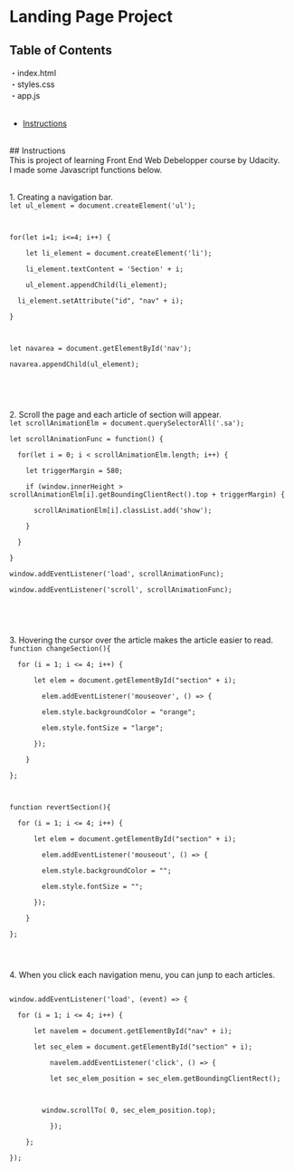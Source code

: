 # Landing Page Project

## Table of Contents
・index.html<br>
・styles.css<br>
・app.js<br>
<br>
* [Instructions](#instructions)<br>
<br>
## Instructions<br>
This is project of learning Front End Web Debelopper course by Udacity.<br>
I made some Javascript functions below.<br>
<br>
<p>
1. Creating a navigation bar.<br>
 <code>let ul_element = document.createElement('ul');<br>
<br>
for(let i=1; i<=4; i++) {<br>
	let li_element = document.createElement('li');<br>
	li_element.textContent = 'Section' + i;<br>
	ul_element.appendChild(li_element);<br>
  li_element.setAttribute("id", "nav" + i);<br>
}<br>
<br>
let navarea = document.getElementById('nav');<br>
navarea.appendChild(ul_element);<br>
<br>
</code><br>
</p>
<p>
2. Scroll the page and each article of section will appear.<br>
<code>let scrollAnimationElm = document.querySelectorAll('.sa');<br>
let scrollAnimationFunc = function() {<br>
  for(let i = 0; i < scrollAnimationElm.length; i++) {<br>
    let triggerMargin = 580;<br>
    if (window.innerHeight > scrollAnimationElm[i].getBoundingClientRect().top + triggerMargin) {<br>
      scrollAnimationElm[i].classList.add('show');<br>
    }<br>
  }<br>
}<br>
window.addEventListener('load', scrollAnimationFunc);<br>
window.addEventListener('scroll', scrollAnimationFunc);<br>
<br>
</code><br>
</p>
<p>
3. Hovering the cursor over the article makes the article easier to read.<br>
<code>function changeSection(){<br>
  for (i = 1; i <= 4; i++) {<br>
      let elem = document.getElementById("section" + i);<br>
        elem.addEventListener('mouseover', () => {<br>
        elem.style.backgroundColor = "orange";<br>
        elem.style.fontSize = "large";<br>
      });<br>
    }<br>
};<br>
<br>
function revertSection(){<br>
  for (i = 1; i <= 4; i++) {<br>
      let elem = document.getElementById("section" + i);<br>
        elem.addEventListener('mouseout', () => {<br>
        elem.style.backgroundColor = "";<br>
        elem.style.fontSize = "";<br>
      });<br>
    }<br>
};<br>
</p>
</code>
<p>
4. When you click each navigation menu, you can junp to each articles.<br>
<code><br>
window.addEventListener('load', (event) => {<br>
  for (i = 1; i <= 4; i++) {<br>
      let navelem = document.getElementById("nav" + i);<br>
      let sec_elem = document.getElementById("section" + i);<br>
          navelem.addEventListener('click', () => {<br>
          let sec_elem_position = sec_elem.getBoundingClientRect();<br>
<br>
        window.scrollTo( 0, sec_elem_position.top);<br>
          });<br>
    };<br>
});<br>
</code>
</P>
